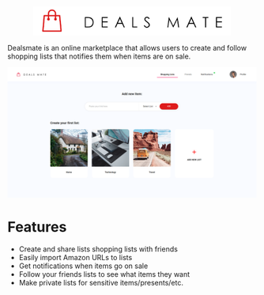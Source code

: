 <div align="center">
    <img alt="Dealsmate logo" src="./docs/img/logo.png" width="400px" />
</div>

Dealsmate is an online marketplace that allows users to create and follow shopping lists that notifies them when items are on sale.

![dashboard](./docs/img/dashboard.png)

# Features

-   Create and share lists shopping lists with friends
-   Easily import Amazon URLs to lists
-   Get notifications when items go on sale
-   Follow your friends lists to see what items they want
-   Make private lists for sensitive items/presents/etc.
